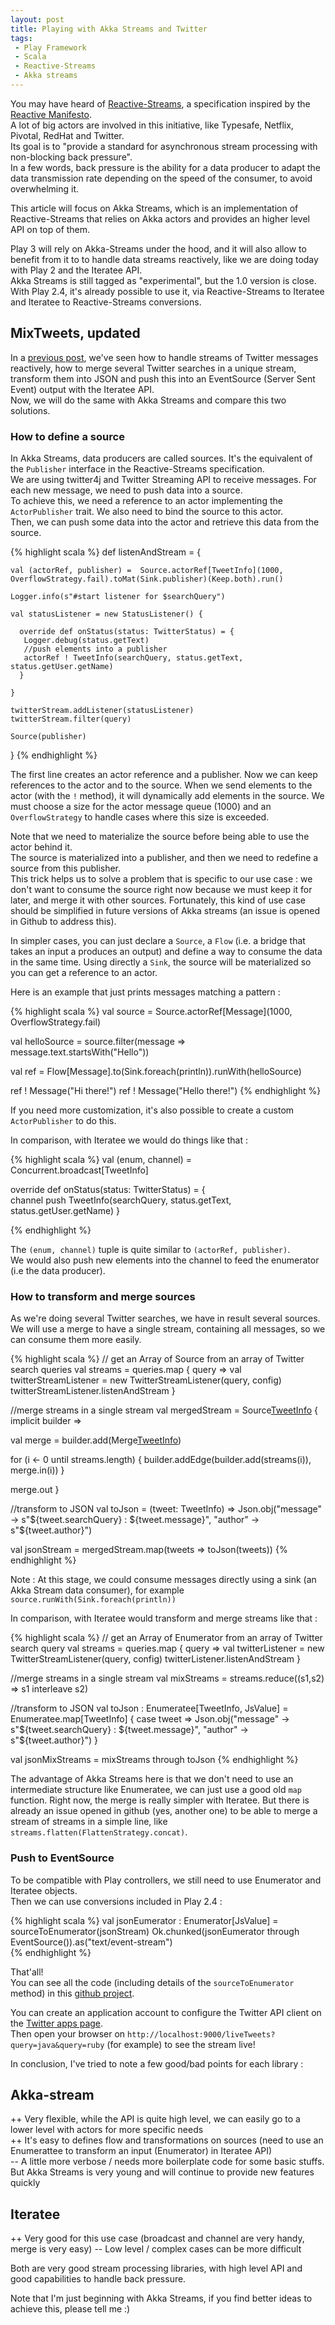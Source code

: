 ```yaml
---
layout: post
title: Playing with Akka Streams and Twitter
tags:
 - Play Framework
 - Scala
 - Reactive-Streams
 - Akka streams
---
```


You may have heard of [Reactive-Streams](http://www.reactive-streams.org/), a specification inspired by the [Reactive Manifesto](http://reactivemanifesto.org/).  
A lot of big actors are involved in this initiative, like Typesafe, Netflix, Pivotal, RedHat and Twitter.  
Its goal is to "provide a standard for asynchronous stream processing with non-blocking back pressure".  
In a few words, back pressure is the ability for a data producer to adapt the data transmission rate depending on the speed of the consumer, to avoid overwhelming it.

This article will focus on Akka Streams, which is an implementation of Reactive-Streams that relies on Akka actors and provides an higher level API on top of them.

Play 3 will rely on Akka-Streams under the hood, and it will also allow to benefit from it to to handle data streams reactively, like we are doing today with Play 2 and the Iteratee API.  
Akka Streams is still tagged as "experimental", but the 1.0 version is close. With Play 2.4, it's already possible to use it, via Reactive-Streams to Iteratee and Iteratee to Reactive-Streams conversions.

## MixTweets, updated

In a [previous post](http://loicdescotte.github.io/posts/mixtweets/), we've seen how to handle streams of Twitter messages reactively, how to merge several Twitter searches in a unique stream, transform them into JSON and push this into an EventSource (Server Sent Event) output with the Iteratee API.  
Now, we will do the same with Akka Streams and compare this two solutions.  

### How to define a source

In Akka Streams, data producers are called sources. It's the equivalent of the `Publisher` interface in the Reactive-Streams specification.  
We are using twitter4j and Twitter Streaming API to receive messages. For each new message, we need to push data into a source.  
To achieve this, we need a reference to an actor implementing the `ActorPublisher` trait. We also need to bind the source to this actor.  
Then, we can push some data into the actor and retrieve this data from the source.

{% highlight scala %}
def listenAndStream = {

    val (actorRef, publisher) =  Source.actorRef[TweetInfo](1000, OverflowStrategy.fail).toMat(Sink.publisher)(Keep.both).run()

    Logger.info(s"#start listener for $searchQuery")
 
    val statusListener = new StatusListener() {
 
      override def onStatus(status: TwitterStatus) = {   
       Logger.debug(status.getText)
       //push elements into a publisher
       actorRef ! TweetInfo(searchQuery, status.getText, status.getUser.getName)
      }
 
    }
 
    twitterStream.addListener(statusListener)
    twitterStream.filter(query)
    
    Source(publisher)
}
{% endhighlight %}


The first line creates an actor reference and a publisher. Now we can keep references to the actor and to the source. When we send elements to the actor (with the `!` method), it will dynamically add elements in the source.  We must choose a size for the actor message queue (1000) and an `OverflowStrategy` to handle cases where this size is exceeded.  

Note that we need to materialize the source before being able to use the actor behind it.  
The source is materialized into a publisher, and then we need to redefine a source from this publisher.  
This trick helps us to solve a problem that is specific to our use case : we don't want to consume the source right now because we must keep it for later, and merge it with other sources. Fortunately, this kind of use case should be simplified in future versions of Akka streams (an issue is opened in Github to address this).

In simpler cases, you can just declare a `Source`, a `Flow` (i.e. a bridge that takes an input a produces an output) and define a way to consume the data in the same time. Using directly a `Sink`, the source will be materialized so you can get a reference to an actor.  

Here is an example that just prints messages matching a pattern : 

{% highlight scala %}
val source = Source.actorRef[Message](1000, OverflowStrategy.fail)

val helloSource = source.filter(message => message.text.startsWith("Hello"))

val ref = Flow[Message].to(Sink.foreach(println)).runWith(helloSource)

ref ! Message("Hi there!")
ref ! Message("Hello there!")
{% endhighlight %}


If you need more customization, it's also possible to create a custom `ActorPublisher` to do this.  


In comparison, with Iteratee we would do things like that :

{% highlight scala %}
val (enum, channel) = Concurrent.broadcast[TweetInfo]

override def onStatus(status: TwitterStatus) = {  
  channel push TweetInfo(searchQuery, status.getText, status.getUser.getName)
}

{% endhighlight %}

The `(enum, channel)` tuple is quite similar to `(actorRef, publisher)`.  
We would also push new elements into the channel to feed the enumerator (i.e the data producer).

### How to transform and merge sources

As we're doing several Twitter searches, we have in result several sources. We will use a merge to have a single stream, containing all messages, so we can consume them more easily.

{% highlight scala %}
// get an Array of Source from an array of Twitter search queries
val streams = queries.map { query => 
    val twitterStreamListener = new TwitterStreamListener(query, config)
    twitterStreamListener.listenAndStream 
}

//merge streams in a single stream
val mergedStream = Source[TweetInfo]() { implicit builder =>

  val merge = builder.add(Merge[TweetInfo](streams.length))

  for (i <- 0 until streams.length) {
    builder.addEdge(builder.add(streams(i)), merge.in(i))
  }

  merge.out
}

//transform to JSON
val toJson = (tweet: TweetInfo) => Json.obj("message" -> s"${tweet.searchQuery} : ${tweet.message}", "author" -> s"${tweet.author}")

val jsonStream = mergedStream.map(tweets => toJson(tweets))
{% endhighlight %}

Note : At this stage, we could consume messages directly using a sink (an Akka Stream data consumer), for example `source.runWith(Sink.foreach(println))`

In comparison, with Iteratee would transform and merge streams like that :

{% highlight scala %}
// get an Array of Enumerator from an array of Twitter search query
val streams = queries.map { query => 
  val twitterListener = new TwitterStreamListener(query, config)
  twitterListener.listenAndStream
}

//merge streams in a single stream
val mixStreams = streams.reduce((s1,s2) => s1 interleave s2)

//transform to JSON
val toJson : Enumeratee[TweetInfo, JsValue] = Enumeratee.map[TweetInfo] { case tweet =>
  Json.obj("message" -> s"${tweet.searchQuery} : ${tweet.message}", "author" -> s"${tweet.author}")
}

val jsonMixStreams = mixStreams through toJson
{% endhighlight %}

The advantage of Akka Streams here is that we don't need to use an intermediate structure like Enumeratee, we can just use a good old `map` function.
Right now, the merge is really simpler with Iteratee. But there is already an issue opened in github (yes, another one) to be able to merge a stream of streams in a simple line, like `streams.flatten(FlattenStrategy.concat)`.


### Push to EventSource

To be compatible with Play controllers, we still need to use Enumerator and Iteratee objects.  
Then we can use conversions included in Play 2.4 :  

{% highlight scala %}
val jsonEumerator : Enumerator[JsValue] = sourceToEnumerator(jsonStream)
Ok.chunked(jsonEumerator through EventSource()).as("text/event-stream")  
{% endhighlight %}

That'all!  
You can see all the code (including details of the `sourceToEnumerator` method) in this [github project](http://github.com/loicdescotte/MixTweets-AkkaStreams).

You can create an application account to configure the Twitter API client on the [Twitter apps page](https://apps.twitter.com/).  
Then open your browser on `http://localhost:9000/liveTweets?query=java&query=ruby` (for example) to see the stream live!


In conclusion, I've tried to note a few good/bad points for each library : 

Akka-stream  
-----------

++ Very flexible, while the API is quite high level, we can easily go to a lower level with actors for more specific needs  
++ It's easy to defines flow and transformations on sources (need to use an Enumerattee to transform an input (Enumerator) in Iteratee API)  
-- A little more verbose / needs more boilerplate code for some basic stuffs. But Akka Streams is very young and will continue to provide new features quickly


Iteratee
--------

++ Very good for this use case (broadcast and channel are very handy, merge is very easy)
-- Low level / complex cases can be more difficult  

Both are very good stream processing libraries, with high level API and good capabilities to handle back pressure.

Note that I'm just beginning with Akka Streams, if you find better ideas to achieve this, please tell me :)  
